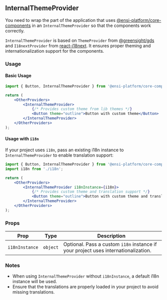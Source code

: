 ## InternalThemeProvider

You need to wrap the part of the application that uses [@ensi-platform/core-components](https://www.npmjs.com/package/@ensi-platform/core-components) in an `InternalThemeProvider` so that the components work correctly.

`InternalThemeProvider` is based on `ThemeProvider` from [@greensight/gds](https://github.com/greensight/gds) and `I18nextProvider` from [react-i18next](https://github.com/i18next/react-i18next). It ensures proper theming and internationalization support for the components.

### Usage

#### Basic Usage
```jsx
import { Button, InternalThemeProvider } from '@ensi-platform/core-components';

return (
    <OtherProviders>
        <InternalThemeProvider>
            {/* Provides custom theme from lib themes */}
            <Button theme="outline">Button with custom theme</Button>
        </InternalThemeProvider>
    </OtherProviders>
);
```

#### Usage with `i18n`
If your project uses `i18n`, pass an existing i18n instance to `InternalThemeProvider` to enable translation support:

```jsx
import { Button, InternalThemeProvider } from '@ensi-platform/core-components';
import i18n from './i18n';

return (
    <OtherProviders>
        <InternalThemeProvider i18nInstance={i18n}>
            {/* Provides custom theme and translation support */}
            <Button theme="outline">Button with custom theme and translation</Button>
        </InternalThemeProvider>
    </OtherProviders>
);
```

### Props
| Prop            | Type     | Description |
|---------------|---------|-------------|
| `i18nInstance` | `object` | Optional. Pass a custom `i18n` instance if your project uses internationalization. |

### Notes
- When using `InternalThemeProvider` without `i18nInstance`, a default i18n instance will be used.
- Ensure that the translations are properly loaded in your project to avoid missing translations.

